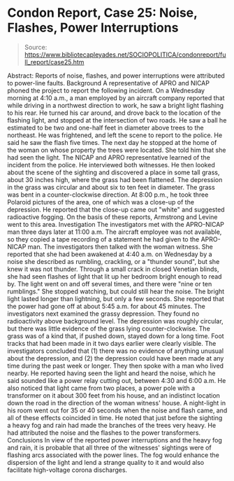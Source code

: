# Condon Report, Case 25: Noise, Flashes, Power Interruptions

> Source: https://www.bibliotecapleyades.net/SOCIOPOLITICA/condonreport/full_report/case25.htm

Abstract:
Reports of noise, flashes, and power interruptions were attributed to power-line faults.
Background
A representative of APRO and NICAP phoned the project to report the following incident. On a Wednesday morning at 4:10 a.m., a man employed by an aircraft company reported that while driving in a northwest direction to work, he saw a bright light flashing to his rear. He turned his car around, and drove back to the location of the flashing light, and stopped at the intersection of two roads. He saw a ball he estimated to be two and one-half feet in diameter above trees to the northeast. He was frightened, and left the scene to report to the police. He said he saw the flash five times. The next day he stopped at the home of the woman on whose property the trees were located. She told him that she had seen the light.
The NICAP and APRO representative learned of the incident from the police. He interviewed both witnesses. He then looked about the scene of the sighting and discovered a place in some tall grass, about 30 inches high, where the grass had been flattened. The depression in the grass was circular and about six to ten feet in diameter. The grass was bent in a counter-clockwise direction. At 8:00 p.m., he took three Polaroid pictures of the area, one of which was a close-up of the depression. He reported that the close-up came out "white" and suggested radioactive fogging. On the basis of these reports, Armstrong and Levine went to this area.
Investigation
The investigators met with the APRO-NICAP man three days later at
11:00 a.m. The aircraft employee was not available, so they copied a tape recording of a statement he had given to the APRO-NICAP man.
The investigators then talked with the woman witness. She reported that she had been awakened at 4:40 a.m. on Wednesday by a noise she described as rumbling, crackling, or a "thunder sound", but she knew it was not thunder. Through a small crack in closed Venetian blinds, she had seen flashes of light that lit up her bedroom bright enough to read by. The light went on and off several times, and there were "nine or ten rumblings." She stopped watching, but could still hear the noise. The bright light lasted longer than lightning, but only a few seconds. She reported that the power had gone off at about 5:45 a.m. for about 45 minutes.
The investigators next examined the grassy depression. They found no radioactivity above background level. The depression was roughly circular, but there was little evidence of the grass lying counter-clockwise. The grass was of a kind that, if pushed down, stayed down for a long time. Foot tracks that had been made in it two days earlier were clearly visible. The investigators concluded that (1) there was no evidence of anything unusual about the depression, and (2) the depression could have been made at any time during the past week or longer.
They then spoke with a man who lived nearby. He reported having seen the light and heard the noise, which he said sounded like a power relay cutting out, between 4:30 and 6:00 a.m. He also noticed that light came from two places, a power pole with a transformer on it about 300 feet from his house, and an indistinct location down the road in the direction of the woman witness' house. A night-light in his room went out for 35 or 40 seconds when the noise and flash came, and all of these effects coincided in time. He noted that just before the sighting a heavy fog and rain had made the branches of the trees very heavy. He had attributed the noise and the flashes to the power transformers.
Conclusions
In view of the reported power interruptions and the heavy fog
and rain, it is probable that all three of the witnesses' sightings were of flashing arcs associated with the power lines. The fog would enhance the dispersion of the light and lend a strange quality to it and would also facilitate high-voltage corona discharges.

